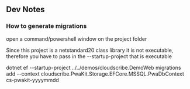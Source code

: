 ﻿## Dev Notes

### How to generate migrations

open a command/powershell window on the project folder

Since this project is a netstandard20 class library it is not executable, therefore you have to pass in the --startup-project that is executable

dotnet ef --startup-project ../../demos/cloudscribe.DemoWeb migrations add  --context cloudscribe.PwaKit.Storage.EFCore.MSSQL.PwaDbContext cs-pwakit-yyyymmdd
